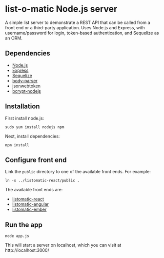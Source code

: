 # list-o-matic Node.js server

A simple list server to demonstrate a REST API that can be called from a front
end or a third-party application. Uses Node.js and Express, with
username/password for login, token-based authentication, and Sequelize as an
ORM.

## Dependencies

- [Node.js](https://nodejs.org/)
- [Express](http://expressjs.com/)
- [Sequelize](http://docs.sequelizejs.com/en/latest/)
- [body-parser](https://github.com/expressjs/body-parser)
- [jsonwebtoken](https://github.com/auth0/node-jsonwebtoken)
- [bcrypt-nodejs](https://github.com/ncb000gt/node.bcrypt.js)

## Installation

First install node.js:

```
sudo yum install nodejs npm
```

Next, install dependencies:

```
npm install
```

## Configure front end

Link the `public` directory to one of the available front ends. For example:

```
ln -s ../listomatic-react/public .
```

The available front ends are:

- [listomatic-react](https://github.com/zappala/listomatic-react)
- [listomatic-angular](https://github.com/zappala/listomatic-angular)
- [listomatic-ember](https://github.com/zappala/listomatic-ember)

## Run the app

```
node app.js
```

This will start a server on localhost, which you can visit at http://localhost:3000/

